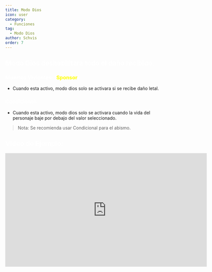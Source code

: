 ```yaml
---
title: Modo Dios
icon: user
category:
  - Funciones
tag:
  - Modo Dios
author: Schvis
order: 7
---
```


## <span style='color:white;'>Modo Dios deshabilitara todo el daño recibido.</span>
### <span style='color:white;'>Muertos Vivientes: (</span><span style='color:yellow;'>Sponsor</span><span style='color:white;'>)</span>
- Cuando esta activo, modo dios solo se activara si se recibe daño letal.
### <span style='color:white;'>Condicional:</span>
- Cuando esta activo, modo dios solo se activara cuando la vida del personaje baje por debajo del valor seleccionado.
> Nota: Se recomienda usar Condicional para el abismo.

## <span style='color:white;'>Video de Ejemplo:</span>

<iframe width="640" height="360" src="https://www.youtube.com/embed/42utUUYNHRE?list=PL5eI1Tb64p56g27qfYk7VuFTz4FK6YrKa" title="Korepi - God Mode" frameborder="0" allow="accelerometer; autoplay; clipboard-write; encrypted-media; gyroscope; picture-in-picture; web-share" allowfullscreen></iframe>